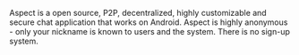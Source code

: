 Aspect is a open source, P2P, decentralized, highly customizable and secure chat application that works on Android. Aspect is highly anonymous - only your nickname is known to users and the system. There is no sign-up system.

